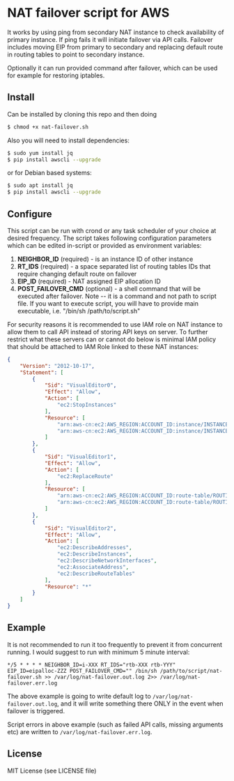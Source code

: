 # NAT failover script for AWS

It works by using ping from secondary NAT instance 
to check availability of primary instance. If ping 
fails it will initiate failover via API calls. 
Failover includes moving EIP from primary to 
secondary and replacing default route in routing 
tables to point to secondary instance.

Optionally it can run provided command after 
failover, which can be used for example for 
restoring iptables.

## Install

Can be installed by cloning this repo and then doing

```bash
$ chmod +x nat-failover.sh
```

Also you will need to install dependencies:

```bash
$ sudo yum install jq
$ pip install awscli --upgrade
```

or for Debian based systems:

```bash
$ sudo apt install jq
$ pip install awscli --upgrade
```

## Configure

This script can be run with crond or any task scheduler
of your choice at desired frequency.
The script takes following configuration parameters 
which can be edited in-script or provided as 
environment variables:

1. **NEIGHBOR_ID** (required) - is an instance ID of other instance
2. **RT_IDS** (required) - a space separated list of routing 
   tables IDs that require changing default route on failover
3. **EIP_ID** (required) - NAT assigned EIP allocation ID
4. **POST_FAILOVER_CMD** (optional) - a shell command that will be 
   executed after failover. Note -- it is a command and not path
   to script file. If you want to execute script, you will have to
   provide main executable, i.e. "/bin/sh /path/to/script.sh"

For security reasons it is recommended to use IAM role on NAT 
instance to allow them to call API instead of storing API keys 
on server. To further restrict what these servers can or cannot do
below is minimal IAM policy that should be attached to IAM Role
linked to these NAT instances:

```json
{
    "Version": "2012-10-17",
    "Statement": [
        {
            "Sid": "VisualEditor0",
            "Effect": "Allow",
            "Action": [
                "ec2:StopInstances"
            ],
            "Resource": [
                "arn:aws-cn:ec2:AWS_REGION:ACCOUNT_ID:instance/INSTANCE_ID",
                "arn:aws-cn:ec2:AWS_REGION:ACCOUNT_ID:instance/INSTANCE_ID"
            ]
        },
        {
            "Sid": "VisualEditor1",
            "Effect": "Allow",
            "Action": [
                "ec2:ReplaceRoute"
            ],
            "Resource": [
                "arn:aws-cn:ec2:AWS_REGION:ACCOUNT_ID:route-table/ROUTING_TABLE_ID",
                "arn:aws-cn:ec2:AWS_REGION:ACCOUNT_ID:route-table/ROUTING_TABLE_ID"
            ]
        },
        {
            "Sid": "VisualEditor2",
            "Effect": "Allow",
            "Action": [
                "ec2:DescribeAddresses",
                "ec2:DescribeInstances",
                "ec2:DescribeNetworkInterfaces",
                "ec2:AssociateAddress",
                "ec2:DescribeRouteTables"
            ],
            "Resource": "*"
        }
    ]
}
```



## Example

It is not recommended to run it too frequently to prevent it from 
concurrent running. I would suggest to run with minimum 5 minute 
interval:

```text
*/5 * * * * NEIGHBOR_ID=i-XXX RT_IDS="rtb-XXX rtb-YYY" EIP_ID=eipalloc-ZZZ POST_FAILOVER_CMD="" /bin/sh /path/to/script/nat-failover.sh >> /var/log/nat-failover.out.log 2>> /var/log/nat-failover.err.log
```

The above example is going to write default log to 
`/var/log/nat-failover.out.log`, and it will write 
something there ONLY in the event when failover is 
triggered.

Script errors in above example (such as failed API 
calls, missing arguments etc) are written to 
`/var/log/nat-failover.err.log`.

## License

MIT License (see LICENSE file)
